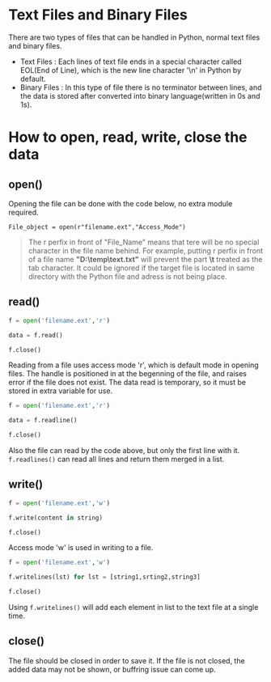 # Text Files and Binary Files

There are two types of files that can be handled in Python, normal text files and binary files.

- Text Files : Each lines of text file ends in a special character called EOL(End of Line), which is the new line character '\n' in Python by default.
- Binary Files : In this type of file there is no terminator between lines, and the data is stored after converted into binary language(written in 0s and 1s).

# How to open, read, write, close the data

## open()

Opening the file can be done with the code below, no extra module required.

    File_object = open(r"filename.ext","Access_Mode")
        
> The r perfix in front of "File_Name" means that tere will be no special character in the file name behind. For example, putting r perfix in front of a file name **"D:\temp\text.txt"** will prevent the part **\t** treated as the tab character. It could be ignored if the target file is located in same directory with the Python file and adress is not being place.

## read()

~~~Python
f = open('filename.ext','r')

data = f.read()

f.close()
~~~

Reading from a file uses access mode 'r', which is default mode in opening files. The handle is positioned in at the begenning of the file, and raises error if the file does not exist. The data read is temporary, so it must be stored in extra variable for use.

~~~Python
f = open('filename.ext','r')

data = f.readline()

f.close()
~~~

Also the file can read by the code above, but only the first line with it. ```f.readlines()``` can read all lines and return them merged in a list.

## write()

~~~Python
f = open('filename.ext','w')

f.write(content in string)

f.close()
~~~

Access mode 'w' is used in writing to a file.

~~~Python
f = open('filename.ext','w')

f.writelines(lst) for lst = [string1,srting2,string3]

f.close()
~~~

Using ```f.writelines()``` will add each element in list to the text file at a single time.

## close()

The file should be closed in order to save it. If the file is not closed, the added data may not be shown, or buffring issue can come up.
